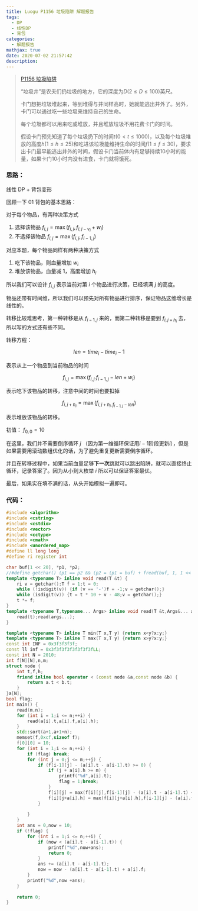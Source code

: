 ```yaml
---
title: Luogu P1156 垃圾陷阱 解题报告
tags:
  - DP
  - 线性DP
  - 背包
categories:
  - 解题报告
mathjax: true
date: 2020-07-02 21:57:42
description:
---
```


> [P1156 垃圾陷阱](https://www.luogu.com.cn/problem/P1156)
>
> “垃圾井”是农夫们扔垃圾的地方，它的深度为$D(2 \le D \le 100)$英尺。
>
> 卡门想把垃圾堆起来，等到堆得与井同样高时，她就能逃出井外了。另外，卡门可以通过吃一些垃圾来维持自己的生命。
>
> 每个垃圾都可以用来吃或堆放，并且堆放垃圾不用花费卡门的时间。
>
> 假设卡门预先知道了每个垃圾扔下的时间$t (0 < t \le 1000)$，以及每个垃圾堆放的高度$h(1 \le h \le 25$)和吃进该垃圾能维持生命的时间$f(1 \le f \le 30)$，要求出卡门最早能逃出井外的时间，假设卡门当前体内有足够持续$10$小时的能量，如果卡门$10$小时内没有进食，卡门就将饿死。


<!--more-->
### 思路：

线性 DP + 背包变形

回顾一下 01 背包的基本思路：

对于每个物品，有两种决策方式

1. 选择该物品 $f_{i,j} = \max(f_{i,j},f_{i,j-v_i}+w_i)$
2. 不选择该物品 $f_{i,j} = \max(f_{i,j},f_{i-1,j})$

对应本题，每个物品同样有两种决策方式

1. 吃下该物品，则血量增加 $w_i$
2. 堆放该物品，血量减 1，高度增加 $h_i$

所以我们可以设计 $f_{i,j}$ 表示当前对第 $i$ 个物品进行决策，已经填满 $j$ 的高度。

物品还带有时间维，所以我们可以预先对所有物品进行排序，保证物品这维增长是线性的。

转移比较难思考，第一种转移是从 $f_{i-1,j}$ 来的，而第二种转移是要到 $f_{i,j+h_i}$ 去，所以写的方式还有些不同。

转移方程：

$$len = time_i - time_i-1$$

表示从上一个物品到当前物品的时间

$$f_{i,j} = \max(f_{i,j}.f_{i-1,j} -len + w_i)$$

表示吃下该物品的转移，注意中间的时间也要扣掉

$$f_{i,j+h_i} = \max(f_{i,j+h_i,f_{i-1,j} - len})$$

表示堆放该物品的转移。

初值： $f_{0,0} = 10$


在这里，我们并不需要倒序循环 $j$ （因为第一维循环保证用$i-1$阶段更新$i$），但是如果需要用滚动数组优化的话，为了避免重复更新需要倒序循环。

并且在转移过程中，如果当前血量足够**下一次**跳就可以跳出陷阱，就可以直接终止循环，记录答案了。因为从小到大枚举 $i$ 所以可以保证答案最优。

最后，如果实在填不满的话，从头开始模拟一遍即可。

### 代码：

```cpp
#include <algorithm>
#include <cstring>
#include <cstdio>
#include <vector>
#include <cctype>
#include <cmath>
#include <unordered_map>
#define ll long long
#define ri register int

char buf[1 << 20], *p1, *p2;
//#define getchar() (p1 == p2 && (p2 = (p1 = buf) + fread(buf, 1, 1 << 20, stdin), p1 == p2)?EOF: *p1++)
template <typename T> inline void read(T &t) {
	ri v = getchar();T f = 1;t = 0;
	while (!isdigit(v)) {if (v == '-')f = -1;v = getchar();}
	while (isdigit(v)) {t = t * 10 + v - 48;v = getchar();}
	t *= f;
}
template <typename T,typename... Args> inline void read(T &t,Args&... args) {
	read(t);read(args...);
}

template <typename T> inline T min(T x,T y) {return x<y?x:y;}
template <typename T> inline T max(T x,T y) {return x>y?x:y;}
const int INF = 0x3f3f3f3f;
const ll inf = 0x3f3f3f3f3f3f3f3fLL;
const int N = 2010;
int f[N][N],n,m;
struct node {
	int t,f,h;
	friend inline bool operator < (const node &a,const node &b) {
		return a.t < b.t;
	}
}a[N];
bool flag;
int main() {
	read(m,n);
	for (int i = 1;i <= n;++i) {
		read(a[i].t,a[i].f,a[i].h);
	}
	std::sort(a+1,a+1+n);
	memset(f,0xcf,sizeof f);
	f[0][0] = 10;
	for (int i = 1;i <= n;++i) {
		if (flag) break;
		for (int j = 0;j <= m;++j) {	
			if (f[i-1][j] - (a[i].t - a[i-1].t) >= 0) {
				if (j + a[i].h >= m) {
					printf("%d",a[i].t);
					flag = 1;break;
				}
				f[i][j] = max(f[i][j],f[i-1][j] - (a[i].t - a[i-1].t) + a[i].f);
				f[i][j+a[i].h] = max(f[i][j+a[i].h],f[i-1][j] - (a[i].t - a[i-1].t));
			}
			
		}
	}
	int ans = 0,now = 10;
	if (!flag) {
		for (int i = 1;i <= n;++i) {
			if (now < (a[i].t - a[i-1].t)) {
				printf("%d",now+ans);
				return 0;
			}
			ans += (a[i].t - a[i-1].t);
			now = now - (a[i].t - a[i-1].t) + a[i].f;
		}
		printf("%d",now +ans);
	}
	
	return 0;
} 
```

